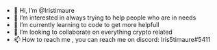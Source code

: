 - 👋 Hi, I’m @Iristimaure
- 👀 I’m interested in always trying to help people who are in needs
- 🌱 I’m currently learning to code to get more helpfull
- 💞️ I’m looking to collaborate on everything crypto related
- 📫 How to reach me , you can reach me on discord: Iris5timaure#5411

<!---
Iristimaure/Iristimaure is a ✨ special ✨ repository because its `README.md` (this file) appears on your GitHub profile.
You can click the Preview link to take a look at your changes.
--->
